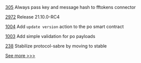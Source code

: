 
[305](https://github.com/hyperledger/firefly/pull/305) Always pass key and message hash to fftokens connector

[2972](https://github.com/hyperledger/besu/pull/2972) Release 21.10.0-RC4

[1004](https://github.com/hyperledger/grid/pull/1004) Add `update version` action to the po smart contract

[1003](https://github.com/hyperledger/grid/pull/1003) Add simple validation for po payloads

[238](https://github.com/hyperledger/transact/pull/238) Stabilize protocol-sabre by moving to stable


[See more >>>](https://start-here.hyperledger.org/pull-requests)
